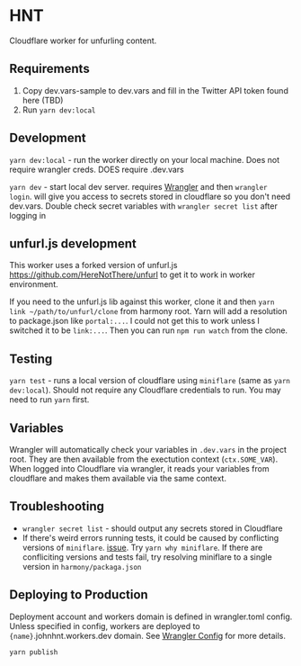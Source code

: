 # HNT

Cloudflare worker for unfurling content.

## Requirements

1. Copy dev.vars-sample to dev.vars and fill in the Twitter API token found here (TBD)
2. Run `yarn dev:local`

## Development

`yarn dev:local` - run the worker directly on your local machine. Does not require wrangler creds. DOES require .dev.vars

`yarn dev` - start local dev server. requires [Wrangler](https://github.com/cloudflare/wrangler) and then `wrangler login`. will give you access to secrets stored in cloudflare so you don't need dev.vars. Double check secret variables with `wrangler secret list` after logging in

## unfurl.js development

This worker uses a forked version of unfurl.js https://github.com/HereNotThere/unfurl to get it to work in worker environment.

If you need to the unfurl.js lib against this worker, clone it and then `yarn link ~/path/to/unfurl/clone` from harmony root. Yarn will add a resolution to package.json like `portal:...`. I could not get this to work unless I switched it to be `link:...`. Then you can run `npm run watch` from the clone.

## Testing

`yarn test` - runs a local version of cloudflare using `miniflare` (same as `yarn dev:local`). Should not require any Cloudflare credentials to run. You may need to run `yarn` first.

## Variables

Wrangler will automatically check your variables in `.dev.vars` in the project root. They are then available from the exectution context (`ctx.SOME_VAR`). When logged into Cloudflare via wrangler, it reads your variables from cloudflare and makes them available via the same context.

## Troubleshooting

- `wrangler secret list` - should output any secrets stored in Cloudflare
- If there's weird errors running tests, it could be caused by conflicting versions of `miniflare`. [issue](https://github.com/cloudflare/miniflare/issues/239#issuecomment-1092999752). Try `yarn why miniflare`. If there are confliciting versions and tests fail, try resolving miniflare to a single version in `harmony/packaga.json`

## Deploying to Production

Deployment account and workers domain is defined in wrangler.toml config.
Unless specified in config, workers are deployed to `{name}`.johnhnt.workers.dev domain. See [Wrangler Config](https://developers.cloudflare.com/workers/wrangler/configuration/) for more details.

```bash
yarn publish
```
